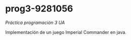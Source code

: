 # prog3-9281056
*Práctica programación 3 UA*

Implementación de un juego Imperial Commander en java.
